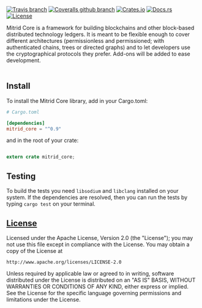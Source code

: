 [![Travis branch](https://img.shields.io/travis/mitrid-labs/mitrid-core/master.svg)](https://travis-ci.org/mitrid-labs/mitrid-core)
[![Coveralls github branch](https://img.shields.io/coveralls/github/mitrid-labs/mitrid-core/master.svg)](https://coveralls.io/github/mitrid-labs/mitrid-core?branch=master)
[![Crates.io](https://img.shields.io/crates/v/mitrid-core.svg)](https://crates.io/crates/mitrid-core)
[![Docs.rs](https://docs.rs/mitrid_core/badge.svg)](https://docs.rs/mitrid_core)
[![License](https://img.shields.io/badge/License-Apache%202.0-blue.svg)](https://github.com/mitrid-labs/mitrid-core/blob/master/LICENSE)

Mitrid Core is a framework for building blockchains and other block-based distributed technology ledgers. It is meant to be flexible enough to cover different architectures (permissionless and permissioned; with authenticated chains, trees or directed graphs) and to let developers use the cryptographical protocols they prefer. Add-ons will be added to ease development.
<br>
<br>

## Install

To install the Mitrid Core library, add in your Cargo.toml:


```toml
# Cargo.toml

[dependencies]
mitrid_core = "^0.9"
```

and in the root of your crate:

```rust

extern crate mitrid_core;
```

## Testing

To build the tests you need `libsodium` and `libclang` installed on your system.
If the dependencies are resolved, then you can run the tests by typing `cargo test` on your terminal.

## [License](LICENSE)

Licensed under the Apache License, Version 2.0 (the "License");
you may not use this file except in compliance with the License.
You may obtain a copy of the License at

    http://www.apache.org/licenses/LICENSE-2.0

Unless required by applicable law or agreed to in writing, software
distributed under the License is distributed on an "AS IS" BASIS,
WITHOUT WARRANTIES OR CONDITIONS OF ANY KIND, either express or implied.
See the License for the specific language governing permissions and
limitations under the License.
